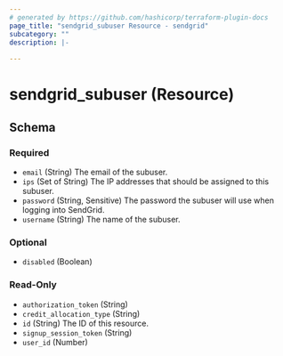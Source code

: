 ```yaml
---
# generated by https://github.com/hashicorp/terraform-plugin-docs
page_title: "sendgrid_subuser Resource - sendgrid"
subcategory: ""
description: |-
  
---
```


# sendgrid_subuser (Resource)





<!-- schema generated by tfplugindocs -->
## Schema

### Required

- `email` (String) The email of the subuser.
- `ips` (Set of String) The IP addresses that should be assigned to this subuser.
- `password` (String, Sensitive) The password the subuser will use when logging into SendGrid.
- `username` (String) The name of the subuser.

### Optional

- `disabled` (Boolean)

### Read-Only

- `authorization_token` (String)
- `credit_allocation_type` (String)
- `id` (String) The ID of this resource.
- `signup_session_token` (String)
- `user_id` (Number)
